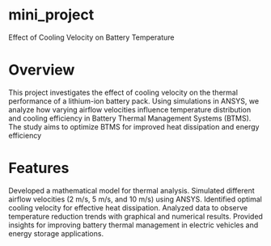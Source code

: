 # mini_project
Effect of Cooling Velocity on Battery Temperature


# Overview

This project investigates the effect of cooling velocity on the thermal performance of a lithium-ion battery pack. Using simulations in ANSYS, we analyze how varying airflow velocities influence temperature distribution and cooling efficiency in Battery Thermal Management Systems (BTMS). The study aims to optimize BTMS for improved heat dissipation and energy efficiency

# Features
Developed a mathematical model for thermal analysis.
Simulated different airflow velocities (2 m/s, 5 m/s, and 10 m/s) using ANSYS.
Identified optimal cooling velocity for effective heat dissipation.
Analyzed data to observe temperature reduction trends with graphical and numerical results.
Provided insights for improving battery thermal management in electric vehicles and energy storage applications.
